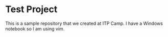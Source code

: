 Test Project
============

This is a sample repository that we created at ITP Camp. I have a Windows notebook so I am using vim. 

